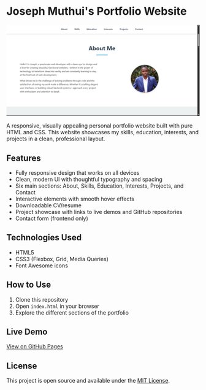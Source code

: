 # Joseph Muthui's Portfolio Website

![Portfolio Screenshot](assets/screenshot.jpg)

A responsive, visually appealing personal portfolio website built with pure HTML and CSS. This website showcases my skills, education, interests, and projects in a clean, professional layout.

## Features

- Fully responsive design that works on all devices
- Clean, modern UI with thoughtful typography and spacing
- Six main sections: About, Skills, Education, Interests, Projects, and Contact
- Interactive elements with smooth hover effects
- Downloadable CV/resume
- Project showcase with links to live demos and GitHub repositories
- Contact form (frontend only)

## Technologies Used

- HTML5
- CSS3 (Flexbox, Grid, Media Queries)
- Font Awesome icons

## How to Use

1. Clone this repository
2. Open `index.html` in your browser
3. Explore the different sections of the portfolio

## Live Demo

[View on GitHub Pages](https://yourusername.github.io/portfolio)

## License

This project is open source and available under the [MIT License](LICENSE).
